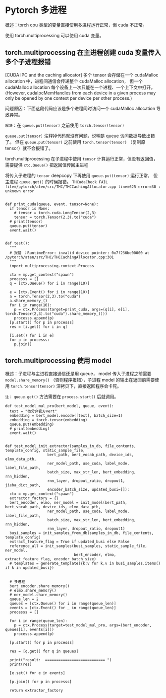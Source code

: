 # Pytorch 多进程

概述：torch cpu 类型的变量直接使用多进程运行正常，但 cuda 不正常。

使用 torch.multiprocessing 可以使用 cuda 变量。

## torch.multiprocessing 在主进程创建 cuda 变量传入多个子进程报错

[CUDA IPC and the caching allocator] 多个 tensor 会存储在一个 cudaMalloc 
allocation 中，进程间通信会传递整个 cudaMalloc allocation，
但一个 cudaMalloc allocation 每个设备上一次只能在一个进程、一个上下文中打开。
(However, cudaIpcMemHandles from each device in a given process may 
only be opened by one context per device per other process.) 

问题原因：下面这段代码应该是多个进程同时访问一个 cudaMalloc allocation 导致异常。

`解决`：在 `queue.put(tensor)` 之前使用 `torch.tensor(tensor)`

`queue.put(tensor)` 注释掉代码就没有问题，说明是 queue 访问数据导致出错了。
但在 `queue.put(tensor)` 之前使用 `torch.tensor(tensor)` （复制原 tensor）就不会报错了。

torch.multiprocessing 在子进程中使用 `tensor` 计算运行正常，但没有返回值，
需要提供 `ctc.Queue()` 把返回值传回主进程

将传入子进程的 `tensor` deepcopy 下再使用 `queue.put(tensor)` 运行正常，
但主进程 `queue.get()` 的时候报错。 
`THCudaCheck FAIL file=/pytorch/aten/src/THC/THCCachingAllocator.cpp line=625 error=30 : unknown error`

```

def print_cuda(queue, event, tensor=None):
  if tensor is None:
    # tensor = torch.cuda.LongTensor(2,3)
    tensor = torch.Tensor(2,3).to("cuda")
  # print(tensor)
  queue.put(tensor)
  event.wait()


def test():
  """
  # 报错 ：RuntimeError: invalid device pointer: 0x7f236be00000 at /pytorch/aten/src/THC/THCCachingAllocator.cpp:301
  """
  import multiprocessing.context.Process

  ctx = mp.get_context("spawn")
  processs = []
  q = [ctx.Queue() for i in range(10)]
  
  e = [ctx.Event() for i in range(10)]
  a = torch.Tensor(2,3).to("cuda")
  a.share_memory_()
  for i in range(10):
    p = ctx.Process(target=print_cuda, args=(q[i], e[i], torch.Tensor(2,3).to("cuda").share_memory_()))
    processs.append(p)
  [p.start() for p in processs]
  res = [i.get() for i in q]

  [i.set() for i in e]
  for p in processs:
    p.join()
``` 

## torch.multiprocessing 使用 model

概述：子进程与主进程直接通信还是用 queue， model 传入子进程之前需要 
`model.share_memory()` （否则程序报错），子进程 model 的输出在返回前需要使用 
`torch.tensor(tensor)` 深拷贝下，直接返回程序会卡死。

`注：` `queue.get()` 方法需要在 `process.start()` 后就调用。

```
def test_model_mul_pro(bert_model, queue, event):
  text = "微分非官方vert"
  embedding = bert_model.encode([text], batch_size=1)
  embedding = torch.tensor(embedding)
  queue.put(embedding)
  # print(embedding)
  event.wait()
  

def test_model_init_extractor(samples_in_db, file_contents, template_config, static_sample_file,
                   bert_path, bert_vocab_path, device_ids, elmo_data_pth,
                   ner_model_path, use_cuda, label_mode, label_file_path,
                   batch_size, max_str_len, bert_embedding, rnn_hidden,
                   rnn_layer, dropout_ratio, dropout1, jieba_dict_path,
                   encoder_batch_size, updated_busi=[]):
  ctx = mp.get_context("spawn")
  extractor_factory = {}
  bert_encoder, elmo, ner_model = init_model(bert_path, bert_vocab_path, device_ids, elmo_data_pth,
                   ner_model_path, use_cuda, label_mode, label_file_path,
                   batch_size, max_str_len, bert_embedding, rnn_hidden,
                   rnn_layer, dropout_ratio, dropout1)
  busi_samples = init_samples_from_db(samples_in_db, file_contents, template_config)
  extract_feature_flag = True if updated_busi else False
  reference_all = init_samples(busi_samples, static_sample_file, ner_model,
                               bert_encoder, elmo, extract_feature_flag, encoder_batch_size)
  # templates = generate_template({k:v for k,v in busi_samples.items() if k in updated_busi})


  # 多进程
  bert_encoder.share_memory()
  # elmo.share_memory()
  # ner_model.share_memory()
  queue_len = 2
  queues = [ctx.Queue() for i in range(queue_len)]
  events = [ctx.Event() for _ in range(queue_len)]
  processs = []

  for i in range(queue_len):
    p = ctx.Process(target=test_model_mul_pro, args=(bert_encoder,  queues[i], events[i]))
    processs.append(p)

  [p.start() for p in processs]

  res = [q.get() for q in queues]

  print("result:  =========================== ")
  print(res)

  [e.set() for e in events]

  [p.join() for p in processs]

  return extractor_factory
```
